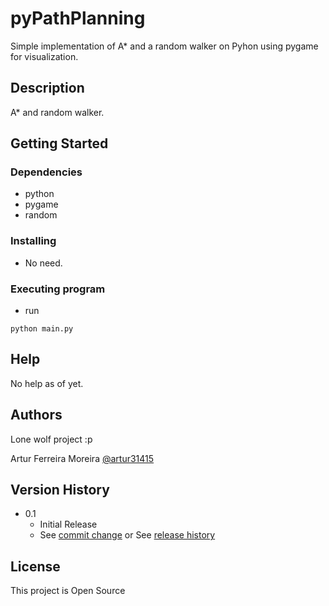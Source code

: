 # pyPathPlanning

Simple implementation of A* and a random walker on Pyhon using pygame for visualization.

## Description

A* and random walker.

## Getting Started

### Dependencies

* python
* pygame
* random

### Installing

* No need.

### Executing program

* run
```
python main.py
```

## Help

No help as of yet.

## Authors

Lone wolf project :p

Artur Ferreira Moreira 
[@artur31415](https://www.instagram.com/artur31415/?hl=de)

## Version History

* 0.1
    * Initial Release
    * See [commit change]() or See [release history]()

## License

This project is Open Source

